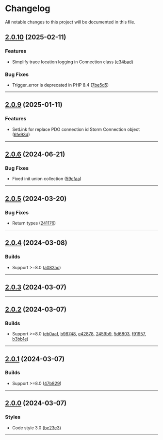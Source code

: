 <!--- BEGIN HEADER -->
# Changelog

All notable changes to this project will be documented in this file.
<!--- END HEADER -->

## [2.0.10](https://github.com/liquiddesign/storm/compare/v2.0.9...v2.0.10) (2025-02-11)

### Features

* Simplify trace location logging in Connection class ([e34bad](https://github.com/liquiddesign/storm/commit/e34bad4ada7b41b06e5a97ca0622bbe6607ca033))

### Bug Fixes

* Trigger_error is deprecated in PHP 8.4 ([7be5d5](https://github.com/liquiddesign/storm/commit/7be5d51c29d9ecba2b2386de32d3557b37423143))


---

## [2.0.9](https://github.com/liquiddesign/storm/compare/v2.0.8...v2.0.9) (2025-01-11)

### Features

* SetLink for replace PDO connection id Storm Connection object ([6fe93d](https://github.com/liquiddesign/storm/commit/6fe93ddae83fb8957ca21218f37d4fe9caa30a1b))


---

## [2.0.6](https://github.com/liquiddesign/storm/compare/v2.0.5...v2.0.6) (2024-06-21)

### Bug Fixes

* Fixed init union collection ([59cfaa](https://github.com/liquiddesign/storm/commit/59cfaa03c8a3873ccfa096b720751f8684de83b6))


---

## [2.0.5](https://github.com/liquiddesign/storm/compare/v2.0.4...v2.0.5) (2024-03-20)

### Bug Fixes

* Return types ([241176](https://github.com/liquiddesign/storm/commit/241176f0c2c296c99e06b2e73681c6b13cc7ec62))


---

## [2.0.4](https://github.com/liquiddesign/storm/compare/v2.0.3...v2.0.4) (2024-03-08)

### Builds

* Support >=8.0 ([a082ac](https://github.com/liquiddesign/storm/commit/a082acc7afb4ba9092a96f7af11768c5b7259a4c))


---

## [2.0.3](https://github.com/liquiddesign/storm/compare/v2.0.2...v2.0.3) (2024-03-07)


---

## [2.0.2](https://github.com/liquiddesign/storm/compare/v2.0.1...v2.0.2) (2024-03-07)

### Builds

* Support >=8.0 ([eb0aaf](https://github.com/liquiddesign/storm/commit/eb0aaff4eea478d0eef37b9dab47be31e5216fe8), [b98748](https://github.com/liquiddesign/storm/commit/b98748363c24eff0a5800b03d967a72a5c5e4942), [e42878](https://github.com/liquiddesign/storm/commit/e428786d26302e91870ab9d36b28117d0c40f8b1), [2459b9](https://github.com/liquiddesign/storm/commit/2459b907a711c7ece812aaa4410a2b268fd5f81f), [5d6803](https://github.com/liquiddesign/storm/commit/5d680307a5e93ecc0d6d27f53ac7342621d16dd0), [f91957](https://github.com/liquiddesign/storm/commit/f919571320fc6281f9250ef75ce0eb618bcad89b), [b3bb1e](https://github.com/liquiddesign/storm/commit/b3bb1e4c21db8637925001b429614d931940ed84))


---

## [2.0.1](https://github.com/liquiddesign/storm/compare/v2.0.0...v2.0.1) (2024-03-07)

### Builds

* Support >=8.0 ([47b829](https://github.com/liquiddesign/storm/commit/47b829aba2306bf10ea6c591816899d666ec381d))


---

## [2.0.0](https://github.com/liquiddesign/storm/compare/v1.2.24...v2.0.0) (2024-03-07)

### Styles

* Code style 3.0 ([be23e3](https://github.com/liquiddesign/storm/commit/be23e339461b88bb6b1266bf90f44a4ed7274eeb))


---

